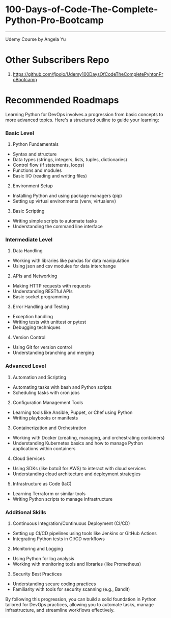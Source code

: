 # 100-Days-of-Code-The-Complete-Python-Pro-Bootcamp

--------------------------

Udemy Course by Angela Yu



# Other Subscribers Repo
1. https://github.com/fjpolo/Udemy100DaysOfCodeTheCompletePyhtonProBootcamp

# Recommended Roadmaps
Learning Python for DevOps involves a progression from basic concepts to more advanced topics. Here's a structured outline to guide your learning:

### Basic Level
1. Python Fundamentals
- Syntax and structure
- Data types (strings, integers, lists, tuples, dictionaries)
- Control flow (if statements, loops)
- Functions and modules
- Basic I/O (reading and writing files)


2. Environment Setup
- Installing Python and using package managers (pip)
- Setting up virtual environments (venv, virtualenv)


3. Basic Scripting
- Writing simple scripts to automate tasks
- Understanding the command line interface


### Intermediate Level
1. Data Handling
- Working with libraries like pandas for data manipulation
- Using json and csv modules for data interchange


2. APIs and Networking
- Making HTTP requests with requests
- Understanding RESTful APIs
- Basic socket programming


3. Error Handling and Testing
- Exception handling
- Writing tests with unittest or pytest
- Debugging techniques


4. Version Control
- Using Git for version control
- Understanding branching and merging


### Advanced Level
1. Automation and Scripting
- Automating tasks with bash and Python scripts
- Scheduling tasks with cron jobs


2. Configuration Management Tools
- Learning tools like Ansible, Puppet, or Chef using Python
- Writing playbooks or manifests


3. Containerization and Orchestration
- Working with Docker (creating, managing, and orchestrating containers)
- Understanding Kubernetes basics and how to manage Python applications within containers


4. Cloud Services
- Using SDKs (like boto3 for AWS) to interact with cloud services
- Understanding cloud architecture and deployment strategies


5. Infrastructure as Code (IaC)
- Learning Terraform or similar tools
- Writing Python scripts to manage infrastructure


### Additional Skills
1. Continuous Integration/Continuous Deployment (CI/CD)
- Setting up CI/CD pipelines using tools like Jenkins or GitHub Actions
- Integrating Python tests in CI/CD workflows


2. Monitoring and Logging
- Using Python for log analysis
- Working with monitoring tools and libraries (like Prometheus)


3. Security Best Practices
- Understanding secure coding practices
- Familiarity with tools for security scanning (e.g., Bandit)

By following this progression, you can build a solid foundation in Python tailored for DevOps practices, allowing you to automate tasks, manage infrastructure, and streamline workflows effectively.
